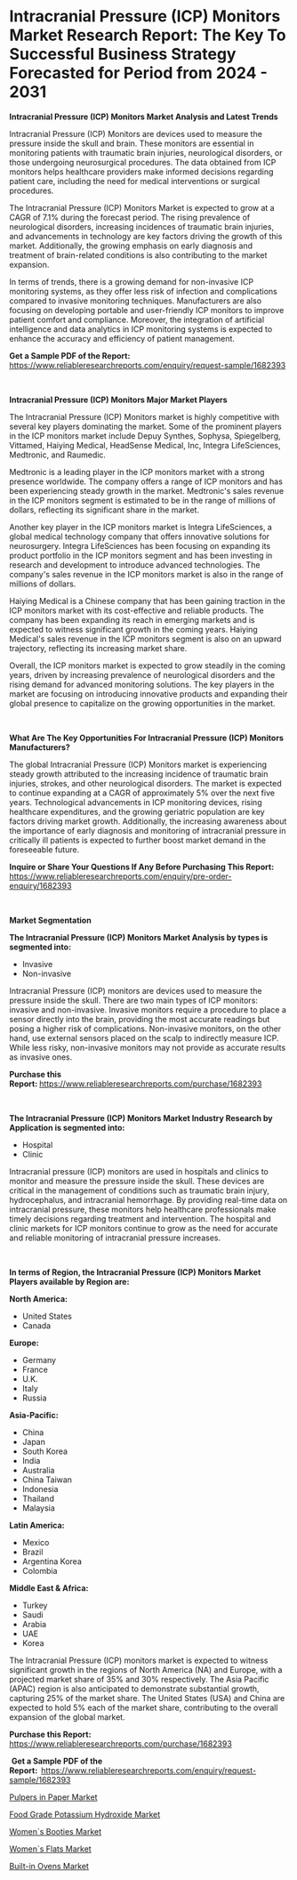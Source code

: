 <p><h1>Intracranial Pressure (ICP) Monitors Market Research Report: The Key To Successful Business Strategy Forecasted for Period from 2024 - 2031</h1></p><p><strong>Intracranial Pressure (ICP) Monitors Market Analysis and Latest Trends</strong></p>
<p><p>Intracranial Pressure (ICP) Monitors are devices used to measure the pressure inside the skull and brain. These monitors are essential in monitoring patients with traumatic brain injuries, neurological disorders, or those undergoing neurosurgical procedures. The data obtained from ICP monitors helps healthcare providers make informed decisions regarding patient care, including the need for medical interventions or surgical procedures.</p><p>The Intracranial Pressure (ICP) Monitors Market is expected to grow at a CAGR of 7.1% during the forecast period. The rising prevalence of neurological disorders, increasing incidences of traumatic brain injuries, and advancements in technology are key factors driving the growth of this market. Additionally, the growing emphasis on early diagnosis and treatment of brain-related conditions is also contributing to the market expansion.</p><p>In terms of trends, there is a growing demand for non-invasive ICP monitoring systems, as they offer less risk of infection and complications compared to invasive monitoring techniques. Manufacturers are also focusing on developing portable and user-friendly ICP monitors to improve patient comfort and compliance. Moreover, the integration of artificial intelligence and data analytics in ICP monitoring systems is expected to enhance the accuracy and efficiency of patient management.</p></p>
<p><strong>Get a Sample PDF of the Report:&nbsp;</strong> <a href="https://www.reliableresearchreports.com/enquiry/request-sample/1682393">https://www.reliableresearchreports.com/enquiry/request-sample/1682393</a></p>
<p>&nbsp;</p>
<p><strong>Intracranial Pressure (ICP) Monitors Major Market Players</strong></p>
<p><p>The Intracranial Pressure (ICP) Monitors market is highly competitive with several key players dominating the market. Some of the prominent players in the ICP monitors market include Depuy Synthes, Sophysa, Spiegelberg, Vittamed, Haiying Medical, HeadSense Medical, Inc, Integra LifeSciences, Medtronic, and Raumedic.</p><p>Medtronic is a leading player in the ICP monitors market with a strong presence worldwide. The company offers a range of ICP monitors and has been experiencing steady growth in the market. Medtronic's sales revenue in the ICP monitors segment is estimated to be in the range of millions of dollars, reflecting its significant share in the market.</p><p>Another key player in the ICP monitors market is Integra LifeSciences, a global medical technology company that offers innovative solutions for neurosurgery. Integra LifeSciences has been focusing on expanding its product portfolio in the ICP monitors segment and has been investing in research and development to introduce advanced technologies. The company's sales revenue in the ICP monitors market is also in the range of millions of dollars.</p><p>Haiying Medical is a Chinese company that has been gaining traction in the ICP monitors market with its cost-effective and reliable products. The company has been expanding its reach in emerging markets and is expected to witness significant growth in the coming years. Haiying Medical's sales revenue in the ICP monitors segment is also on an upward trajectory, reflecting its increasing market share.</p><p>Overall, the ICP monitors market is expected to grow steadily in the coming years, driven by increasing prevalence of neurological disorders and the rising demand for advanced monitoring solutions. The key players in the market are focusing on introducing innovative products and expanding their global presence to capitalize on the growing opportunities in the market.</p></p>
<p>&nbsp;</p>
<p><strong>What Are The Key Opportunities For Intracranial Pressure (ICP) Monitors Manufacturers?</strong></p>
<p><p>The global Intracranial Pressure (ICP) Monitors market is experiencing steady growth attributed to the increasing incidence of traumatic brain injuries, strokes, and other neurological disorders. The market is expected to continue expanding at a CAGR of approximately 5% over the next five years. Technological advancements in ICP monitoring devices, rising healthcare expenditures, and the growing geriatric population are key factors driving market growth. Additionally, the increasing awareness about the importance of early diagnosis and monitoring of intracranial pressure in critically ill patients is expected to further boost market demand in the foreseeable future.</p></p>
<p><strong>Inquire or Share Your Questions If Any Before Purchasing This Report:</strong> <a href="https://www.reliableresearchreports.com/enquiry/pre-order-enquiry/1682393">https://www.reliableresearchreports.com/enquiry/pre-order-enquiry/1682393</a></p>
<p>&nbsp;</p>
<p><strong>Market Segmentation</strong></p>
<p><strong>The Intracranial Pressure (ICP) Monitors Market Analysis by types is segmented into:</strong></p>
<p><ul><li>Invasive</li><li>Non-invasive</li></ul></p>
<p><p>Intracranial Pressure (ICP) monitors are devices used to measure the pressure inside the skull. There are two main types of ICP monitors: invasive and non-invasive. Invasive monitors require a procedure to place a sensor directly into the brain, providing the most accurate readings but posing a higher risk of complications. Non-invasive monitors, on the other hand, use external sensors placed on the scalp to indirectly measure ICP. While less risky, non-invasive monitors may not provide as accurate results as invasive ones.</p></p>
<p><strong>Purchase this Report:&nbsp;</strong><a href="https://www.reliableresearchreports.com/purchase/1682393">https://www.reliableresearchreports.com/purchase/1682393</a></p>
<p>&nbsp;</p>
<p><strong>The Intracranial Pressure (ICP) Monitors Market Industry Research by Application is segmented into:</strong></p>
<p><ul><li>Hospital</li><li>Clinic</li></ul></p>
<p><p>Intracranial pressure (ICP) monitors are used in hospitals and clinics to monitor and measure the pressure inside the skull. These devices are critical in the management of conditions such as traumatic brain injury, hydrocephalus, and intracranial hemorrhage. By providing real-time data on intracranial pressure, these monitors help healthcare professionals make timely decisions regarding treatment and intervention. The hospital and clinic markets for ICP monitors continue to grow as the need for accurate and reliable monitoring of intracranial pressure increases.</p></p>
<p>&nbsp;</p>
<p><strong>In terms of Region, the Intracranial Pressure (ICP) Monitors Market Players available by Region are:</strong></p>
<p>
    <p> <strong> North America: </strong>
        <ul>
            <li>United States</li>
            <li>Canada</li>
        </ul>
        </p> 
    <p> <strong> Europe: </strong>
        <ul>
            <li>Germany</li>
            <li>France</li>
            <li>U.K.</li>
            <li>Italy</li>
            <li>Russia</li>
        </ul>
        </p> 
    <p> <strong> Asia-Pacific: </strong>
        <ul>
            <li>China</li>
            <li>Japan</li>
            <li>South Korea</li>
            <li>India</li>
            <li>Australia</li>
            <li>China Taiwan</li>
            <li>Indonesia</li>
            <li>Thailand</li>
            <li>Malaysia</li>
        </ul>
        </p> 
    <p> <strong> Latin America: </strong>
        <ul>
            <li>Mexico</li>
            <li>Brazil</li>
            <li>Argentina Korea</li>
            <li>Colombia</li>
        </ul>
        </p> 
    <p> <strong> Middle East & Africa: </strong>
        <ul>
            <li>Turkey</li>
            <li>Saudi</li>
            <li>Arabia</li>
            <li>UAE</li>
            <li>Korea</li>
        </ul>
    </p>
    </p>
<p><p>The Intracranial Pressure (ICP) monitors market is expected to witness significant growth in the regions of North America (NA) and Europe, with a projected market share of 35% and 30% respectively. The Asia Pacific (APAC) region is also anticipated to demonstrate substantial growth, capturing 25% of the market share. The United States (USA) and China are expected to hold 5% each of the market share, contributing to the overall expansion of the global market.</p></p>
<p><strong>Purchase this Report: </strong><a href="https://www.reliableresearchreports.com/purchase/1682393">https://www.reliableresearchreports.com/purchase/1682393</a></p>
<p>&nbsp;<strong>Get a Sample PDF of the Report:&nbsp;&nbsp;</strong><a href="https://www.reliableresearchreports.com/enquiry/request-sample/1682393">https://www.reliableresearchreports.com/enquiry/request-sample/1682393</a></p>
<p><strong></strong></p>
<p><p><a href="https://github.com/redneck06/Market-Research-Report-List-2/blob/main/pulpers-in-paper-market.md">Pulpers in Paper Market</a></p><p><a href="https://github.com/mauripalmi/Market-Research-Report-List-2/blob/main/food-grade-potassium-hydroxide-market.md">Food Grade Potassium Hydroxide Market</a></p><p><a href="https://github.com/gulaimolin/Market-Research-Report-List-3/blob/main/womens-booties-market.md">Women`s Booties Market</a></p><p><a href="https://github.com/RoccoManning/Market-Research-Report-List-3/blob/main/womens-flats-market.md">Women`s Flats Market</a></p><p><a href="https://github.com/nicoletavirag/Market-Research-Report-List-2/blob/main/built-in-ovens-market.md">Built-in Ovens Market</a></p></p>